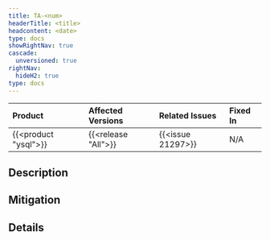 ```yaml
---
title: TA-<num>
headerTitle: <title>
headcontent: <date>
type: docs
showRightNav: true
cascade:
  unversioned: true
rightNav:
  hideH2: true
type: docs
---
```


|          Product           |  Affected Versions  |  Related Issues   | Fixed In |
| :------------------------- | :------------------ | :---------------- | :------- |
| {{<product "ysql">}}       | {{<release "All">}} | {{<issue 21297>}} | N/A      |

## Description

## Mitigation

## Details
